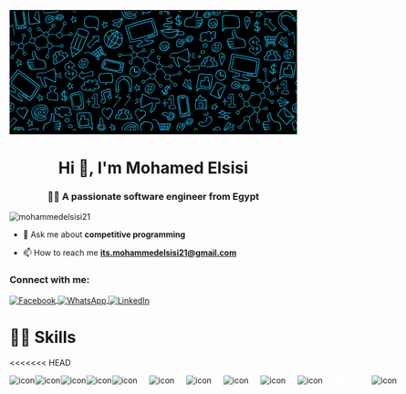 ![logo](./assets/logo.jpg)
<h1 align="center">Hi 👋, I'm Mohamed Elsisi</h1>
<h3 align="center">👩‍💻 A passionate software engineer from Egypt</h3>


<p align="left">
<img src="https://komarev.com/ghpvc/?username=mohammedelsisi21&label=Profile%20views&color=0e75b6&style=flat" alt="mohammedelsisi21" />
</p>

- 💬 Ask me about **competitive programming**

- 📫 How to reach me **its.mohammedelsisi21@gmail.com**

<h3 align="left">Connect with me:</h3>
<p align="left">
<a href="https://www.facebook.com/mohamed.elsesi.75/" target="blank">
  <img align="center" src="https://raw.githubusercontent.com/rahuldkjain/github-profile-readme-generator/master/src/images/icons/Social/facebook.svg" alt="Facebook" height="30" width="40" />
</a>
<a href="https://wa.me/201011707304" target="_blank">
  <img align="center" src="https://upload.wikimedia.org/wikipedia/commons/6/6b/WhatsApp.svg" alt="WhatsApp" height="30" width="40" />
</a>
<a href="https://www.linkedin.com/in/mohammed-abdelrafea-elsisi-25267027b/" target="_blank">
  <img align="center" src="https://raw.githubusercontent.com/rahuldkjain/github-profile-readme-generator/master/src/images/icons/Social/linked-in-alt.svg" alt="LinkedIn" height="30" width="40" />
</a>
</p>

# 🤹‍♀️ Skills

<<<<<<< HEAD
<div style="display: flex; align-items: flex-start;">

  <img src="https://skillicons.dev/icons?i=html&theme=light" alt="icon" width="45" height="45" />

  <img src="https://skillicons.dev/icons?i=css&theme=light" alt="icon" width="45" height="45" />

  <img src="https://skillicons.dev/icons?i=bootstrap&theme=light" alt="icon" width="45" height="45" />

  <img src="https://skillicons.dev/icons?i=tailwind&theme=light" alt="icon" width="45" height="45" />

  <img src="https://techstack-generator.vercel.app/js-icon.svg" alt="icon" width="65" height="65" />

  <img src="https://techstack-generator.vercel.app/ts-icon.svg" alt="icon" width="65" height="65" />

  <img src="https://techstack-generator.vercel.app/react-icon.svg" alt="icon" width="65" height="65" />

  <img src="https://techstack-generator.vercel.app/redux-icon.svg" alt="icon" width="65" height="65" />

  <img src="https://techstack-generator.vercel.app/sass-icon.svg" alt="icon" width="65" height="65" />

  <img src="https://techstack-generator.vercel.app/cpp-icon.svg" alt="icon" width="65" height="65" />

  <img src="https://techstack-generator.vercel.app/github-icon.svg" alt="icon" width="65" height="65" style="filter: brightness(0) invert(1) !important;" />


  <img src="https://techstack-generator.vercel.app/restapi-icon.svg" alt="icon" width="65" height="65" />
</div>
